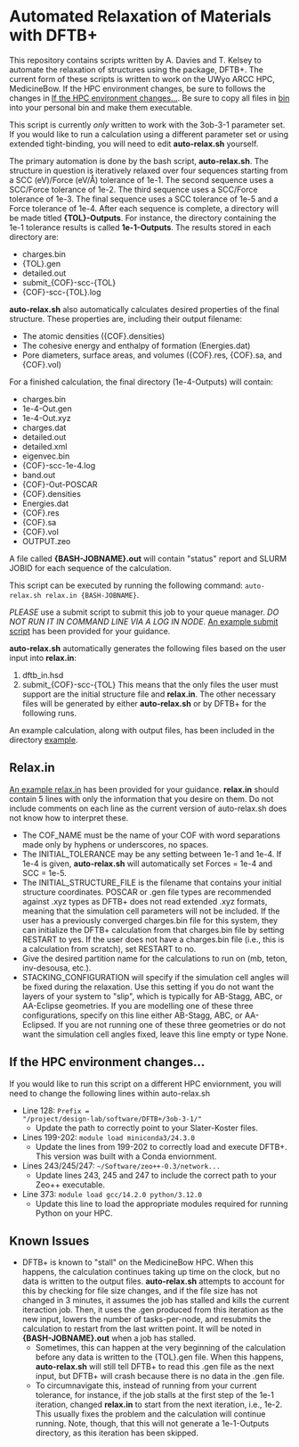 # Automated Relaxation of Materials with DFTB+
This repository contains scripts written by A. Davies and T. Kelsey to automate the relaxation of structures using the package, DFTB+. The current form of these scripts is written to work on the UWyo ARCC HPC, MedicineBow. If the HPC environment changes, be sure to follows the changes in [If the HPC environment changes...](#if-the-hpc-environment-changes). Be sure to copy all files in [bin](https://github.com/ADavies2/Auto-DFTB-Relax/tree/main/bin) into your personal bin and make them executable.

This script is currently *only* written to work with the 3ob-3-1 parameter set. If you would like to run a calculation using a different parameter set or using extended tight-binding, you will need to edit **auto-relax.sh** yourself. 

The primary automation is done by the bash script, **auto-relax.sh**. The structure in question is iteratively relaxed over four sequences starting from a SCC (eV)/Force (eV/Å) tolerance of 1e-1. The second sequence uses a SCC/Force tolerance of 1e-2. The third sequence uses a SCC/Force tolerance of 1e-3. The final sequence uses a SCC tolerance of 1e-5 and a Force tolerance of 1e-4. After each sequence is complete, a directory will be made titled **{TOL}-Outputs**. For instance, the directory containing the 1e-1 tolerance results is called **1e-1-Outputs**. The results stored in each directory are:
- charges.bin
- {TOL}.gen
- detailed.out
- submit_{COF}-scc-{TOL}
- {COF}-scc-{TOL}.log

**auto-relax.sh** also automatically calculates desired properties of the final structure. These properties are, including their output filename:
- The atomic densities ({COF}.densities)
- The cohesive energy and enthalpy of formation (Energies.dat)
- Pore diameters, surface areas, and volumes ({COF}.res, {COF}.sa, and {COF}.vol)

For a finished calculation, the final directory (1e-4-Outputs) will contain:
- charges.bin
- 1e-4-Out.gen
- 1e-4-Out.xyz
- charges.dat 
- detailed.out
- detailed.xml 
- eigenvec.bin
- {COF}-scc-1e-4.log
- band.out 
- {COF}-Out-POSCAR
- {COF}.densities
- Energies.dat
- {COF}.res
- {COF}.sa
- {COF}.vol
- OUTPUT.zeo

A file called **{BASH-JOBNAME}.out** will contain "status" report and SLURM JOBID for each sequence of the calculation.

This script can be executed by running the following command: <code>auto-relax.sh relax.in {BASH-JOBNAME}</code>. 

*PLEASE* use a submit script to submit this job to your queue manager. *DO NOT RUN IT IN COMMAND LINE VIA A LOG IN NODE.* [An example submit script](https://github.com/ADavies2/Auto-DFTB-Relax/tree/main/submit_auto-relax) has been provided for your guidance.

**auto-relax.sh** automatically generates the following files based on the user input into **relax.in**:
1. dftb_in.hsd 
2. submit_{COF}-scc-{TOL}
This means that the only files the user must support are the initial structure file and **relax.in**. The other necessary files will be generated by either **auto-relax.sh** or by DFTB+ for the following runs. 

An example calculation, along with output files, has been included in the directory [example](https://github.com/ADavies2/Auto-DFTB-Relax/tree/main/submit_auto-relax/example/).

## Relax.in

 [An example relax.in](https://github.com/ADavies2/Auto-DFTB-Relax/tree/main/submit_auto-relax/example/relax.in) has been provided for your guidance. **relax.in** should contain 5 lines with only the information that you desire on them. Do not include comments on each line as the current version of auto-relax.sh does not know how to interpret these.

- The COF_NAME must be the name of your COF with word separations made only by hyphens or underscores, no spaces.
- The INITIAL_TOLERANCE may be any setting between 1e-1 and 1e-4. If 1e-4 is given, **auto-relax.sh** will automatically set Forces = 1e-4 and SCC = 1e-5. 
- The INITIAL_STRUCTURE_FILE is the filename that contains your initial structure coordinates. POSCAR or .gen file types are recommended against .xyz types as DFTB+ does not read extended .xyz formats, meaning that the simulation cell parameters will not be included. 
If the user has a previously converged charges.bin file for this system, they can initialize the DFTB+ calculation from that charges.bin file by setting RESTART to yes. If the user does not have a charges.bin file (i.e., this is a calculation from scratch), set RESTART to no.
- Give the desired partition name for the calculations to run on (mb, teton, inv-desousa, etc.).
- STACKING_CONFIGURATION will specify if the simulation cell angles will be fixed during the relaxation. Use this setting if you do not want the layers of your system to "slip", which is typically for AB-Stagg, ABC, or AA-Eclipse geometries. If you are modelling one of these three configurations, specify on this line either AB-Stagg, ABC, or AA-Eclipsed. If you are not running one of these three geometries or do not want the simulation cell angles fixed, leave this line empty or type None.

## If the HPC environment changes...

If you would like to run this script on a different HPC enviornment, you will need to change the following lines within auto-relax.sh

- Line 128: <code>Prefix = "/project/design-lab/software/DFTB+/3ob-3-1/"</code>
    - Update the path to correctly point to your Slater-Koster files. 
- Lines 199-202: <code>module load miniconda3/24.3.0</code>
    - Update the lines from 199-202 to correctly load and execute DFTB+. This version was built with a Conda enviornment.
- Lines 243/245/247: <code>~/Software/zeo++-0.3/network...</code>
    - Update lines 243, 245 and 247 to include the correct path to your Zeo++ executable. 
- Line 373: <code>module load gcc/14.2.0 python/3.12.0</code>
    - Update this line to load the appropriate modules required for running Python on your HPC.

## Known Issues

- DFTB+ is known to "stall" on the MedicineBow HPC. When this happens, the calculation continues taking up time on the clock, but no data is written to the output files. **auto-relax.sh** attempts to account for this by checking for file size changes, and if the file size has not changed in 3 minutes, it assumes the job has stalled and kills the current iteraction job. Then, it uses the .gen produced from this iteration as the new input, lowers the number of tasks-per-node, and resubmits the calculation to restart from the last written point. It will be noted in **{BASH-JOBNAME}.out** when a job has stalled. 
    - Sometimes, this can happen at the very beginning of the calculation before any data is written to the {TOL}.gen file. When this happens, **auto-relax.sh** will still tell DFTB+ to read this .gen file as the next input, but DFTB+ will crash because there is no data in the .gen file.
    - To circumnavigate this, instead of running from your current tolerance, for instance, if the job stalls at the first step of the 1e-1 iteration, changed **relax.in** to start from the next iteration, i.e., 1e-2. This usually fixes the problem and the calculation will continue running. Note, though, that this will not generate a 1e-1-Outputs directory, as this iteration has been skipped.